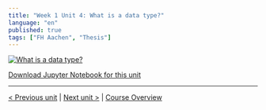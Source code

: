 ```yaml
---
title: "Week 1 Unit 4: What is a data type?"
language: "en"
published: true
tags: ["FH Aachen", "Thesis"]
---
```


[![What is a data type?](https://img.youtube.com/vi/Uj02KfElMD0/hqdefault.jpg)](https://youtu.be/Uj02KfElMD0)

[Download Jupyter Notebook for this unit](https://opensap-public.s3.openhpicloud.de/courses/2qRB6Gz3FcfD2OBbnSCf8m/rtfiles/36mngjwjukpl6OnlbSNiT3/openSAP_python1_Week_1_Unit_4_datatype_notebook.ipynb)

---

[< Previous unit](/teaching/python-mooc/week1_unit4_selftest) | [Next unit >](/teaching/python-mooc/week1_unit_3_exercise) |
[Course Overview](/teaching/python-mooc)